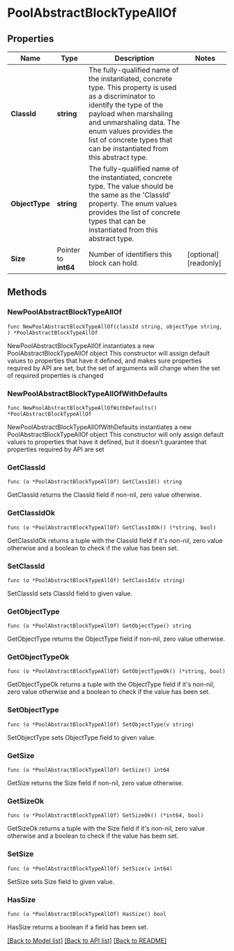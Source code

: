 # PoolAbstractBlockTypeAllOf

## Properties

Name | Type | Description | Notes
------------ | ------------- | ------------- | -------------
**ClassId** | **string** | The fully-qualified name of the instantiated, concrete type. This property is used as a discriminator to identify the type of the payload when marshaling and unmarshaling data. The enum values provides the list of concrete types that can be instantiated from this abstract type. | 
**ObjectType** | **string** | The fully-qualified name of the instantiated, concrete type. The value should be the same as the &#39;ClassId&#39; property. The enum values provides the list of concrete types that can be instantiated from this abstract type. | 
**Size** | Pointer to **int64** | Number of identifiers this block can hold. | [optional] [readonly] 

## Methods

### NewPoolAbstractBlockTypeAllOf

`func NewPoolAbstractBlockTypeAllOf(classId string, objectType string, ) *PoolAbstractBlockTypeAllOf`

NewPoolAbstractBlockTypeAllOf instantiates a new PoolAbstractBlockTypeAllOf object
This constructor will assign default values to properties that have it defined,
and makes sure properties required by API are set, but the set of arguments
will change when the set of required properties is changed

### NewPoolAbstractBlockTypeAllOfWithDefaults

`func NewPoolAbstractBlockTypeAllOfWithDefaults() *PoolAbstractBlockTypeAllOf`

NewPoolAbstractBlockTypeAllOfWithDefaults instantiates a new PoolAbstractBlockTypeAllOf object
This constructor will only assign default values to properties that have it defined,
but it doesn't guarantee that properties required by API are set

### GetClassId

`func (o *PoolAbstractBlockTypeAllOf) GetClassId() string`

GetClassId returns the ClassId field if non-nil, zero value otherwise.

### GetClassIdOk

`func (o *PoolAbstractBlockTypeAllOf) GetClassIdOk() (*string, bool)`

GetClassIdOk returns a tuple with the ClassId field if it's non-nil, zero value otherwise
and a boolean to check if the value has been set.

### SetClassId

`func (o *PoolAbstractBlockTypeAllOf) SetClassId(v string)`

SetClassId sets ClassId field to given value.


### GetObjectType

`func (o *PoolAbstractBlockTypeAllOf) GetObjectType() string`

GetObjectType returns the ObjectType field if non-nil, zero value otherwise.

### GetObjectTypeOk

`func (o *PoolAbstractBlockTypeAllOf) GetObjectTypeOk() (*string, bool)`

GetObjectTypeOk returns a tuple with the ObjectType field if it's non-nil, zero value otherwise
and a boolean to check if the value has been set.

### SetObjectType

`func (o *PoolAbstractBlockTypeAllOf) SetObjectType(v string)`

SetObjectType sets ObjectType field to given value.


### GetSize

`func (o *PoolAbstractBlockTypeAllOf) GetSize() int64`

GetSize returns the Size field if non-nil, zero value otherwise.

### GetSizeOk

`func (o *PoolAbstractBlockTypeAllOf) GetSizeOk() (*int64, bool)`

GetSizeOk returns a tuple with the Size field if it's non-nil, zero value otherwise
and a boolean to check if the value has been set.

### SetSize

`func (o *PoolAbstractBlockTypeAllOf) SetSize(v int64)`

SetSize sets Size field to given value.

### HasSize

`func (o *PoolAbstractBlockTypeAllOf) HasSize() bool`

HasSize returns a boolean if a field has been set.


[[Back to Model list]](../README.md#documentation-for-models) [[Back to API list]](../README.md#documentation-for-api-endpoints) [[Back to README]](../README.md)


